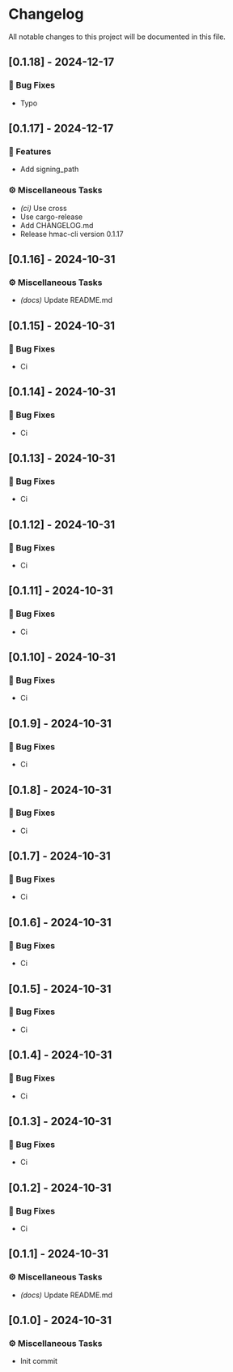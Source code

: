 # Changelog

All notable changes to this project will be documented in this file.

## [0.1.18] - 2024-12-17

### 🐛 Bug Fixes

- Typo

## [0.1.17] - 2024-12-17

### 🚀 Features

- Add signing_path

### ⚙️ Miscellaneous Tasks

- *(ci)* Use cross
- Use cargo-release
- Add CHANGELOG.md
- Release hmac-cli version 0.1.17

## [0.1.16] - 2024-10-31

### ⚙️ Miscellaneous Tasks

- *(docs)* Update README.md

## [0.1.15] - 2024-10-31

### 🐛 Bug Fixes

- Ci

## [0.1.14] - 2024-10-31

### 🐛 Bug Fixes

- Ci

## [0.1.13] - 2024-10-31

### 🐛 Bug Fixes

- Ci

## [0.1.12] - 2024-10-31

### 🐛 Bug Fixes

- Ci

## [0.1.11] - 2024-10-31

### 🐛 Bug Fixes

- Ci

## [0.1.10] - 2024-10-31

### 🐛 Bug Fixes

- Ci

## [0.1.9] - 2024-10-31

### 🐛 Bug Fixes

- Ci

## [0.1.8] - 2024-10-31

### 🐛 Bug Fixes

- Ci

## [0.1.7] - 2024-10-31

### 🐛 Bug Fixes

- Ci

## [0.1.6] - 2024-10-31

### 🐛 Bug Fixes

- Ci

## [0.1.5] - 2024-10-31

### 🐛 Bug Fixes

- Ci

## [0.1.4] - 2024-10-31

### 🐛 Bug Fixes

- Ci

## [0.1.3] - 2024-10-31

### 🐛 Bug Fixes

- Ci

## [0.1.2] - 2024-10-31

### 🐛 Bug Fixes

- Ci

## [0.1.1] - 2024-10-31

### ⚙️ Miscellaneous Tasks

- *(docs)* Update README.md

## [0.1.0] - 2024-10-31

### ⚙️ Miscellaneous Tasks

- Init commit

<!-- generated by git-cliff -->
